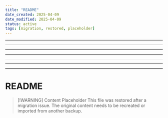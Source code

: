 ```yaml
---
title: "README"
date_created: 2025-04-09
date_modified: 2025-04-09
status: active
tags: [migration, restored, placeholder]
---
```


---

---

---

---

---

---

---

# README

> [\!WARNING] Content Placeholder
> This file was restored after a migration issue. The original content needs to be recreated or imported from another backup.

